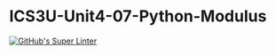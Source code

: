 # ICS3U-Unit4-07-Python-Modulus

[![GitHub's Super Linter](https://github.com/matthew-meech/ICS3U-Unit4-07-Python-Modulus/workflows/GitHub's%20Super%20Linter/badge.svg)](https://github.com/matthew-meech/ICS3U-Unit4-07-Python-Modulus/actions)
